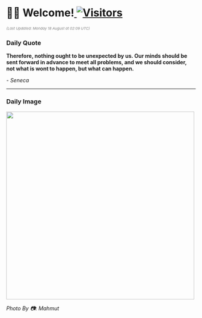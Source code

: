 <h1>👋🏽 Welcome!<a href="https://github.com/OmitNomis/"> <img src="https://visitor-badge.laobi.icu/badge?page_id=OmitNomis" alt="Visitors"></a></h1>

<i><p style="font-size: 0.6rem; color:gray">(Last Updated: Monday 18 August at 02:09 UTC)</p></i>

<h3> Daily Quote </h3>
<b><p>Therefore, nothing ought to be unexpected by us. Our minds should be sent forward in advance to meet all problems, and we should consider, not what is wont to happen, but what can happen.</p></b>
<i><caption style="font-size: 0.8rem; color:gray;">- Seneca</caption></i>


<hr>

<h3>Daily Image</h3>
<a href="https://images.pexels.com/photos/33433152/pexels-photo-33433152.jpeg" target="_blank"><img style="height:500px;" src="https://images.pexels.com/photos/33433152/pexels-photo-33433152.jpeg"/></a>

<i><caption style="font-size: 0.8rem; color:gray;"> Photo By 📷: Mahmut</caption></i>
